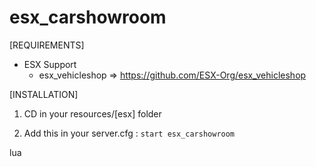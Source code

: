 # esx_carshowroom

[REQUIREMENTS]
  
* ESX Support
  * esx_vehicleshop => https://github.com/ESX-Org/esx_vehicleshop

[INSTALLATION]

1) CD in your resources/[esx] folder

2) Add this in your server.cfg :
``start esx_carshowroom``

lua